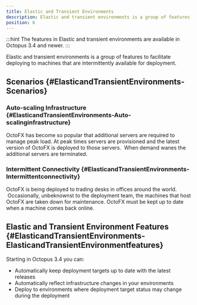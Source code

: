 ```yaml
---
title: Elastic and Transient Environments
description: Elastic and transient environments is a group of features to facilitate deploying to machines that are intermittently available for deployment.
position: 6
---
```


:::hint
The features in Elastic and transient environments are available in Octopus 3.4 and newer.
:::

Elastic and transient environments is a group of features to facilitate deploying to machines that are intermittently available for deployment.

## Scenarios {#ElasticandTransientEnvironments-Scenarios}

### Auto-scaling Infrastructure {#ElasticandTransientEnvironments-Auto-scalinginfrastructure}

OctoFX has become so popular that additional servers are required to manage peak load. At peak times servers are provisioned and the latest version of OctoFX is deployed to those servers.  When demand wanes the additional servers are terminated.

### Intermittent Connectivity {#ElasticandTransientEnvironments-Intermittentconnectivity}

OctoFX is being deployed to trading desks in offices around the world.  Occasionally, unbeknownst to the deployment team, the machines that host OctoFX are taken down for maintenance. OctoFX must be kept up to date when a machine comes back online.

## Elastic and Transient Environment Features {#ElasticandTransientEnvironments-ElasticandTransientEnvironmentfeatures}

Starting in Octopus 3.4 you can:

- Automatically keep deployment targets up to date with the latest releases
- Automatically reflect infrastructure changes in your environments
- Deploy to environments where deployment target status may change during the deployment

